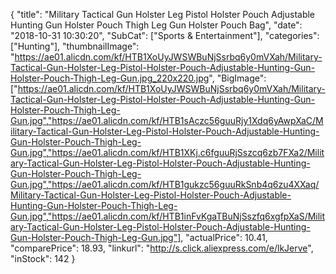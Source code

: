 {
	"title": "Military Tactical Gun Holster Leg Pistol Holster Pouch Adjustable Hunting Gun Holster Pouch Thigh Leg Gun Holster Pouch Bag",
	"date": "2018-10-31 10:30:20",
	"SubCat": ["Sports & Entertainment"],
	"categories": ["Hunting"],
	"thumbnailImage": "https://ae01.alicdn.com/kf/HTB1XoUyJWSWBuNjSsrbq6y0mVXah/Military-Tactical-Gun-Holster-Leg-Pistol-Holster-Pouch-Adjustable-Hunting-Gun-Holster-Pouch-Thigh-Leg-Gun.jpg_220x220.jpg",
	"BigImage": ["https://ae01.alicdn.com/kf/HTB1XoUyJWSWBuNjSsrbq6y0mVXah/Military-Tactical-Gun-Holster-Leg-Pistol-Holster-Pouch-Adjustable-Hunting-Gun-Holster-Pouch-Thigh-Leg-Gun.jpg","https://ae01.alicdn.com/kf/HTB1sAczc56guuRjy1Xdq6yAwpXaC/Military-Tactical-Gun-Holster-Leg-Pistol-Holster-Pouch-Adjustable-Hunting-Gun-Holster-Pouch-Thigh-Leg-Gun.jpg","https://ae01.alicdn.com/kf/HTB1XKj.c6fguuRjSszcq6zb7FXa2/Military-Tactical-Gun-Holster-Leg-Pistol-Holster-Pouch-Adjustable-Hunting-Gun-Holster-Pouch-Thigh-Leg-Gun.jpg","https://ae01.alicdn.com/kf/HTB1gukzc56guuRkSnb4q6zu4XXaq/Military-Tactical-Gun-Holster-Leg-Pistol-Holster-Pouch-Adjustable-Hunting-Gun-Holster-Pouch-Thigh-Leg-Gun.jpg","https://ae01.alicdn.com/kf/HTB1inFvKgaTBuNjSszfq6xgfpXaS/Military-Tactical-Gun-Holster-Leg-Pistol-Holster-Pouch-Adjustable-Hunting-Gun-Holster-Pouch-Thigh-Leg-Gun.jpg"],
	"actualPrice": 10.41,
	"comparePrice": 18.93,
	"linkurl": "http://s.click.aliexpress.com/e/lkJerve",
	"inStock": 142
}
